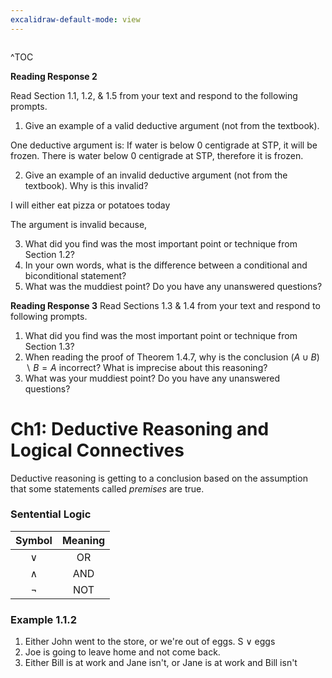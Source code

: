 ```yaml
---
excalidraw-default-mode: view
---
```


```toc

```

^TOC

**Reading Response 2**

Read Section 1.1, 1.2, & 1.5 from your text and respond to the following prompts.

1.  Give an example of a valid deductive argument (not from the textbook).

One deductive argument is: If water is below 0 centigrade at STP, it will be frozen. There is water below 0 centigrade at STP, therefore it is frozen.

2.  Give an example of an invalid deductive argument (not from the textbook). Why is this invalid?


I will either eat pizza or potatoes  today 

The argument is invalid because,

3.  What did you find was the most important point or technique from Section 1.2?
4.  In your own words, what is the difference between a conditional and biconditional statement?
5.  What was the muddiest point? Do you have any unanswered questions?


  **Reading Response 3**
Read Sections 1.3 & 1.4 from your text and respond to following prompts.

1.  What did you find was the most important point or technique from Section 1.3?
2.  When reading the proof of Theorem 1.4.7, why is the conclusion $(A\cup B)\backslash B = A$ incorrect? What is imprecise about this reasoning?
3.  What was your muddiest point? Do you have any unanswered questions?

# Ch1: Deductive Reasoning and Logical Connectives

Deductive reasoning is getting to a conclusion based on the assumption that some statements called *premises* are true. 

### Sentential Logic

| Symbol | Meaning |
| :---: | :---: |
| $\vee$ | OR |
| $\wedge$ | AND |
|$\neg$ | NOT |

### Example 1.1.2

1. Either John went to the store, or we're out of eggs.
		S $\vee$ eggs
2. Joe is going to leave home and not come back.
3. Either Bill is at work and Jane isn't, or Jane is at work and Bill isn't



